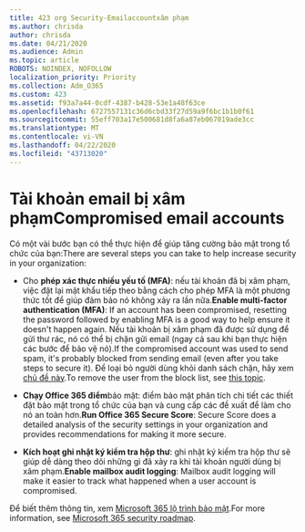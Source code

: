 ```yaml
---
title: 423 org Security-Emailaccountxâm phạm
ms.author: chrisda
author: chrisda
ms.date: 04/21/2020
ms.audience: Admin
ms.topic: article
ROBOTS: NOINDEX, NOFOLLOW
localization_priority: Priority
ms.collection: Adm_O365
ms.custom: 423
ms.assetid: f93a7a44-0cdf-4387-b428-53e1a48f63ce
ms.openlocfilehash: 6727557131c36d6cbd33f27d59a9f6bc1b1b0f61
ms.sourcegitcommit: 55eff703a17e500681d8fa6a87eb067019ade3cc
ms.translationtype: MT
ms.contentlocale: vi-VN
ms.lasthandoff: 04/22/2020
ms.locfileid: "43713020"
---
```

# <a name="compromised-email-accounts"></a><span data-ttu-id="eab04-102">Tài khoản email bị xâm phạm</span><span class="sxs-lookup"><span data-stu-id="eab04-102">Compromised email accounts</span></span>

<span data-ttu-id="eab04-103">Có một vài bước bạn có thể thực hiện để giúp tăng cường bảo mật trong tổ chức của bạn:</span><span class="sxs-lookup"><span data-stu-id="eab04-103">There are several steps you can take to help increase security in your organization:</span></span>

- <span data-ttu-id="eab04-104">Cho **phép xác thực nhiều yếu tố (MFA)**: nếu tài khoản đã bị xâm phạm, việc đặt lại mật khẩu tiếp theo bằng cách cho phép MFA là một phương thức tốt để giúp đảm bảo nó không xảy ra lần nữa.</span><span class="sxs-lookup"><span data-stu-id="eab04-104">**Enable multi-factor authentication (MFA)**: If an account has been compromised, resetting the password followed by enabling MFA is a good way to help ensure it doesn't happen again.</span></span> <span data-ttu-id="eab04-105">Nếu tài khoản bị xâm phạm đã được sử dụng để gửi thư rác, nó có thể bị chặn gửi email (ngay cả sau khi bạn thực hiện các bước để bảo vệ nó).</span><span class="sxs-lookup"><span data-stu-id="eab04-105">If the compromised account was used to send spam, it's probably blocked from sending email (even after you take steps to secure it).</span></span> <span data-ttu-id="eab04-106">Để loại bỏ người dùng khỏi danh sách chặn, hãy xem [chủ đề này](https://technet.microsoft.com/library/ms.exch.eac.actioncenter.aspx).</span><span class="sxs-lookup"><span data-stu-id="eab04-106">To remove the user from the block list, see [this topic](https://technet.microsoft.com/library/ms.exch.eac.actioncenter.aspx).</span></span>

- <span data-ttu-id="eab04-107">**Chạy Office 365 điểm**bảo mật: điểm bảo mật phân tích chi tiết các thiết đặt bảo mật trong tổ chức của bạn và cung cấp các đề xuất để làm cho nó an toàn hơn.</span><span class="sxs-lookup"><span data-stu-id="eab04-107">**Run Office 365 Secure Score**: Secure Score does a detailed analysis of the security settings in your organization and provides recommendations for making it more secure.</span></span>

- <span data-ttu-id="eab04-108">**Kích hoạt ghi nhật ký kiểm tra hộp thư**: ghi nhật ký kiểm tra hộp thư sẽ giúp dễ dàng theo dõi những gì đã xảy ra khi tài khoản người dùng bị xâm phạm.</span><span class="sxs-lookup"><span data-stu-id="eab04-108">**Enable mailbox audit logging**: Mailbox audit logging will make it easier to track what happened when a user account is compromised.</span></span>

<span data-ttu-id="eab04-109">Để biết thêm thông tin, xem [Microsoft 365 lộ trình bảo mật](https://docs.microsoft.com/office365/securitycompliance/security-roadmap).</span><span class="sxs-lookup"><span data-stu-id="eab04-109">For more information, see [Microsoft 365 security roadmap](https://docs.microsoft.com/office365/securitycompliance/security-roadmap).</span></span>

